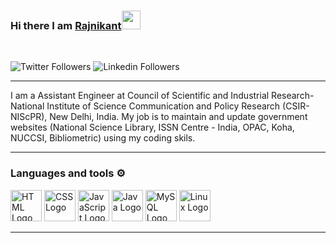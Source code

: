 ### Hi there I am [Rajnikant]([https://](https://github.com/rajnikant642/))<img src="https://raw.githubusercontent.com/MartinHeinz/MartinHeinz/master/wave.gif" width="30px">
<br/>

![Twitter Followers](https://img.shields.io/twitter/follow/rajni_kant_rj?style=social)
![Linkedin Followers](https://img.shields.io/badge/LinkedIn-55-blue?style=social&logo=linkedin)

---

I am a Assistant Engineer at Council of Scientific and Industrial Research-National Institute of Science Communication and Policy Research (CSIR-NIScPR), New Delhi, India. My job is to maintain and update government websites (National Science Library, ISSN Centre - India, OPAC, Koha, NUCCSI, Bibliometric) using my coding skils. 

---

### Languages and tools ⚙️
<!-- For more icons please follow  https://github.com/MikeCodesDotNET/ColoredBadges -->
<p>
<img src="https://www.svgrepo.com/show/303205/html-5-logo.svg" alt="HTML Logo" width="50" height="50"/>
<img src="https://www.svgrepo.com/show/303481/css-3-logo.svg" alt="CSS Logo" width="50" height="50"/> 
<img src="https://cdn.worldvectorlogo.com/logos/logo-javascript.svg" alt="JavaScript Logo" width="50" height="50"/> 
<img src="https://www.svgrepo.com/show/303654/java-logo.svg" alt="Java Logo" width="50" height="50"/> 
<img src="https://www.svgrepo.com/show/303251/mysql-logo.svg" alt="MySQL Logo" width="50" height="50"/> 
<img src="https://www.svgrepo.com/show/354004/linux-tux.svg" alt="Linux Logo" width="50" height="50"/> 
</p>

---

<!--
**rajnikant642/rajnikant642/** is a ✨ _special_ ✨ repository because its `README.md` (this file) appears on your GitHub profile.

Here are some ideas to get you started:

- 🔭 I’m currently working on ...
- 🌱 I’m currently learning ...
- 👯 I’m looking to collaborate on ...
- 🤔 I’m looking for help with ...
- 💬 Ask me about ...
- 📫 How to reach me: ...
- 😄 Pronouns: ...
- ⚡ Fun fact: ...
-->
